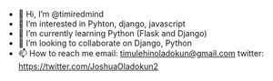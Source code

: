 - 👋 Hi, I’m @timiredmind
- 👀 I’m interested in Pyhton, django, javascript
- 🌱 I’m currently learning Python (Flask and Django)
- 💞️ I’m looking to collaborate on Django, Python
- 📫 How to reach me 
email: timulehinoladokun@gmail.com
twitter: https://twitter.com/JoshuaOladokun2

<!---
timiredmind/timiredmind is a ✨ special ✨ repository because its `README.md` (this file) appears on your GitHub profile.
You can click the Preview link to take a look at your changes.
--->
